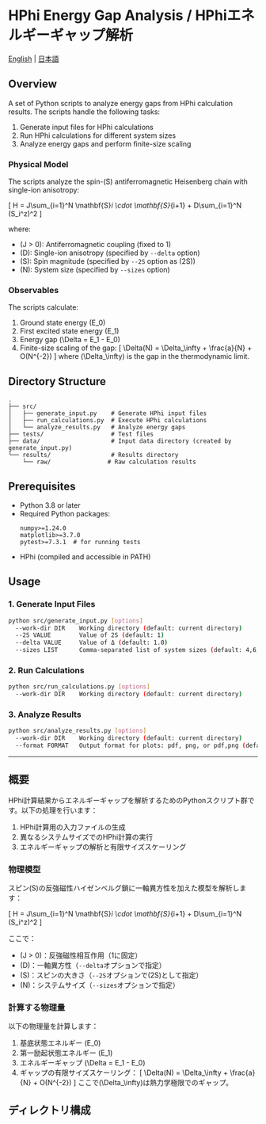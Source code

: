 # HPhi Energy Gap Analysis / HPhiエネルギーギャップ解析

[English](#english) | [日本語](#japanese)

<a id="english"></a>
## Overview
A set of Python scripts to analyze energy gaps from HPhi calculation results. The scripts handle the following tasks:
1. Generate input files for HPhi calculations
2. Run HPhi calculations for different system sizes
3. Analyze energy gaps and perform finite-size scaling

### Physical Model
The scripts analyze the spin-\(S\) antiferromagnetic Heisenberg chain with single-ion anisotropy:

\[
H = J\sum_{i=1}^N \mathbf{S}_i \cdot \mathbf{S}_{i+1} + D\sum_{i=1}^N (S_i^z)^2
\]

where:
- \(J > 0\): Antiferromagnetic coupling (fixed to 1)
- \(D\): Single-ion anisotropy (specified by `--delta` option)
- \(S\): Spin magnitude (specified by `--2S` option as \(2S\))
- \(N\): System size (specified by `--sizes` option)

### Observables
The scripts calculate:
1. Ground state energy \(E_0\)
2. First excited state energy \(E_1\)
3. Energy gap \(\Delta = E_1 - E_0\)
4. Finite-size scaling of the gap:
   \[
   \Delta(N) = \Delta_\infty + \frac{a}{N} + O(N^{-2})
   \]
   where \(\Delta_\infty\) is the gap in the thermodynamic limit.

## Directory Structure
```
.
├── src/
│   ├── generate_input.py    # Generate HPhi input files
│   ├── run_calculations.py  # Execute HPhi calculations
│   └── analyze_results.py   # Analyze energy gaps
├── tests/                   # Test files
├── data/                    # Input data directory (created by generate_input.py)
└── results/                 # Results directory
    └── raw/                # Raw calculation results
```

## Prerequisites
- Python 3.8 or later
- Required Python packages:
  ```
  numpy>=1.24.0
  matplotlib>=3.7.0
  pytest>=7.3.1  # for running tests
  ```
- HPhi (compiled and accessible in PATH)

## Usage

### 1. Generate Input Files
```bash
python src/generate_input.py [options]
  --work-dir DIR    Working directory (default: current directory)
  --2S VALUE        Value of 2S (default: 1)
  --delta VALUE     Value of Δ (default: 1.0)
  --sizes LIST      Comma-separated list of system sizes (default: 4,6,8,10,12)
```

### 2. Run Calculations
```bash
python src/run_calculations.py [options]
  --work-dir DIR    Working directory (default: current directory)
```

### 3. Analyze Results
```bash
python src/analyze_results.py [options]
  --work-dir DIR    Working directory (default: current directory)
  --format FORMAT   Output format for plots: pdf, png, or pdf,png (default: pdf)
```

---

<a id="japanese"></a>
## 概要
HPhi計算結果からエネルギーギャップを解析するためのPythonスクリプト群です。以下の処理を行います：
1. HPhi計算用の入力ファイルの生成
2. 異なるシステムサイズでのHPhi計算の実行
3. エネルギーギャップの解析と有限サイズスケーリング

### 物理模型
スピン\(S\)の反強磁性ハイゼンベルグ鎖に一軸異方性を加えた模型を解析します：

\[
H = J\sum_{i=1}^N \mathbf{S}_i \cdot \mathbf{S}_{i+1} + D\sum_{i=1}^N (S_i^z)^2
\]

ここで：
- \(J > 0\)：反強磁性相互作用（1に固定）
- \(D\)：一軸異方性（`--delta`オプションで指定）
- \(S\)：スピンの大きさ（`--2S`オプションで\(2S\)として指定）
- \(N\)：システムサイズ（`--sizes`オプションで指定）

### 計算する物理量
以下の物理量を計算します：
1. 基底状態エネルギー \(E_0\)
2. 第一励起状態エネルギー \(E_1\)
3. エネルギーギャップ \(\Delta = E_1 - E_0\)
4. ギャップの有限サイズスケーリング：
   \[
   \Delta(N) = \Delta_\infty + \frac{a}{N} + O(N^{-2})
   \]
   ここで\(\Delta_\infty\)は熱力学極限でのギャップ。

## ディレクトリ構成
```
